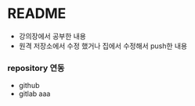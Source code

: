 # README
- 강의장에서 공부한 내용
- 원격 저장소에서 수정 했거나 집에서 수정해서 push한 내용

### repository 연동
- github
- gitlab
aaa